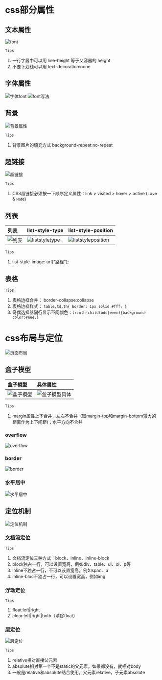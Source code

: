 # css部分属性

## 文本属性

![font](../img/font.PNG)

`Tips`

1. 一行字居中可以用 line-height 等于父容器的 height
2. <a>不要下划线可以用 text-decoration:none

## 字体属性

![字体font](../img/字体font.PNG)
![font写法](../img/font写法.PNG)

## 背景

![背景属性](../img/背景属性.PNG)

`Tips`

1. 背景图片的填充方式 background-repeat:no-repeat

## 超链接

![超链接](../img/超链接.PNG)

`Tips`

1. CSS超链接必须按一下顺序定义属性：link > visited > hover > active (`L`o`v`e & `Ha`te)

## 列表
|列表|list-style-type|list-style-position|
|:-|:-|:-|
|![列表](../img/列表.PNG)|![liststyletype](../img/liststyletype.PNG)|![liststyleposition](../img/liststyleposition.PNG)|

`Tips`

1. list-style-image: url("路径");

## 表格

`Tips`

1. 表格边框合并： border-collapse:collapse
2. 表格边框样式： ```table,td,th{ border: 1px solid #fff; }```
3. 奇偶选择器隔行显示不同颜色：```tr:nth-child(odd|even){background-color:#eee;}```
	
# css布局与定位

![页面布局](../img/页面布局.PNG)

## 盒子模型

|盒子模型|具体属性|
|:-|:-|
|![盒子模型](../img/盒子模型.PNG)|![盒子模型具体](../img/盒子模型具体.PNG)|

`Tips`

1. margin属性上下合并，左右不合并（取margin-top和margin-bottom较大的距离作为上下间距)；水平方向不合并

### overflow

![overflow](../img/overflow.PNG) 

### border

![border](../img/border.PNG)

### 水平居中

![水平居中](../img/水平居中.PNG)

## 定位机制

![定位机制](../img/定位机制.PNG)

### 文档流定位

`Tips`

1. 文档流定位三种方式：block、inline、inline-block
2. block独占一行，可以设置宽高，例如div、table、ul、ol、p等
3. inline不独占一行，不可以设置宽高，例如span、a
4. inline-bloc不独占一行，可以设置宽高，例如img

### 浮动定位

`Tips`

1. float:left\|right
2. clear:left\|right\|both（清除float）

### 层定位

![层定位](../img/层定位.PNG)

`Tips`

1. relative相对直接父元素
2. absolute相对第一个不是static的父元素，如果都没有，就相对body
3. 一般是relative和absolute结合使用，父元素relative，子元素absolute